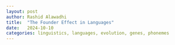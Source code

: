 ```yaml
---
layout: post
author: Rashid Alawadhi
title:  "The Founder Effect in Languages"
date:   2024-10-10
categories: linguistics, languages, evolution, genes, phonemes
---
```



